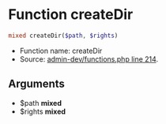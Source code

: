 Function createDir
===========================





```php
mixed createDir($path, $rights)
```

* Function name: createDir
* Source: [admin-dev/functions.php line 214](https://github.com/PrestaShop/PrestaShop/blob/1.6.0.5/admin-dev/functions.php#L214).

Arguments
---------

* $path **mixed**
* $rights **mixed**

